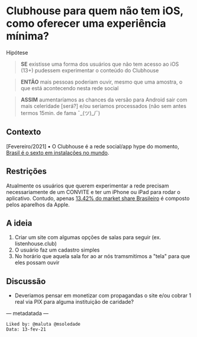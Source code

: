 # Clubhouse para quem não tem iOS, como oferecer uma experiência mínima? 

Hipótese

> **SE** existisse uma forma dos usuários que não tem acesso ao iOS (13+) pudessem experimentar o conteúdo do Clubhouse 

> **ENTÃO** mais pessoas poderiam ouvir, mesmo que uma amostra, o que está acontecendo nesta rede social 

> **ASSIM** aumentaríamos as chances da versão para Android sair com mais celeridade [será?] e/ou seriamos processados (não sem antes termos 15min. de fama ¯\_(ツ)_/¯) 


## Contexto

[Fevereiro/2021]
• O Clubhouse é a rede social/app hype do momento, [Brasil é o sexto em instalações no mundo](https://www.mobiletime.com.br/noticias/12/02/2021/brasil-e-o-sexto-em-instalacoes-do-clubhouse-revela-sensor-tower/).

## Restrições 

Atualmente os usuários que querem experimentar a rede precisam necessariamente de um CONVITE e ter um iPhone ou iPad para rodar o aplicativo. 
Contudo, apenas [13.42% do market share Brasileiro](https://gs.statcounter.com/os-market-share/mobile/brazil) é composto pelos aparelhos da Apple.

## A ideia 

1. Criar um site com algumas opções de salas para seguir (ex. listenhouse.club) 
2. O usuário faz um cadastro simples 
3. No horário que aquela sala for ao ar nós tramsmitimos a "tela" para que eles possam ouvir


## Discussão

- Deveriamos pensar em monetizar com propagandas o site e/ou cobrar 1 real via PIX para alguma instituição de caridade? 


— metadatada —

```
Liked by: @maluta @msoledade
Data: 13-fev-21
```



